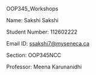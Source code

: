 OOP345_Workshops

Name: Sakshi Sakshi

Student Number: 112602222

Email ID: ssakshi7@myseneca.ca

Section: OOP345NCC

Professor: Meena Karunanidhi
